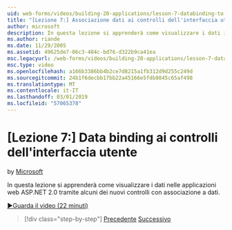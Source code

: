 ```yaml
---
uid: web-forms/videos/building-20-applications/lesson-7-databinding-to-user-interface-controls
title: "[Lezione 7:] Associazione dati ai controlli dell'interfaccia utente | Microsoft Docs"
author: microsoft
description: In questa lezione si apprenderà come visualizzare i dati in ASP.NET&#160;applicazioni di alcuni dei nuovi controlli con associazione a dati web 2.0.
ms.author: riande
ms.date: 11/29/2005
ms.assetid: 49625de7-06c3-484c-bd76-d322b9ca41ea
msc.legacyurl: /web-forms/videos/building-20-applications/lesson-7-databinding-to-user-interface-controls
msc.type: video
ms.openlocfilehash: a166b3386bb4b2ce7d8215a1fb312d9d255c249d
ms.sourcegitcommit: 24b1f6decbb17bb22a45166e5fdb0845c65af498
ms.translationtype: MT
ms.contentlocale: it-IT
ms.lasthandoff: 03/01/2019
ms.locfileid: "57065378"
---
```

<a name="lesson-7-databinding-to-user-interface-controls"></a>[Lezione 7:] Data binding ai controlli dell'interfaccia utente
====================
by [Microsoft](https://github.com/microsoft)

In questa lezione si apprenderà come visualizzare i dati nelle applicazioni web ASP.NET 2.0 tramite alcuni dei nuovi controlli con associazione a dati.

[&#9654;Guarda il video (22 minuti)](https://channel9.msdn.com/Blogs/ASP-NET-Site-Videos/lesson-7-databinding-to-user-interface-controls)

> [!div class="step-by-step"]
> [Precedente](lesson-6-working-with-stylesheets-and-master-pages.md)
> [Successivo](lesson-8-working-with-the-gridview-and-formview.md)
